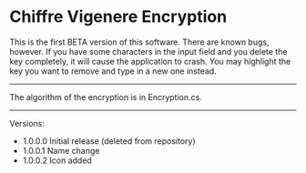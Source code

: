 Chiffre Vigenere Encryption
======================
This is the first BETA version of this software. There are known bugs, however.
If you have some characters in the input field and you delete the key completely, it will cause the application to crash.
You may highlight the key you want to remove and type in a new one instead.
______________________
The algorithm of the encryption is in Encryption.cs.
______________________
Versions:
- 1.0.0.0 Initial release (deleted from repository) 
- 1.0.0.1 Name change
- 1.0.0.2 Icon added
